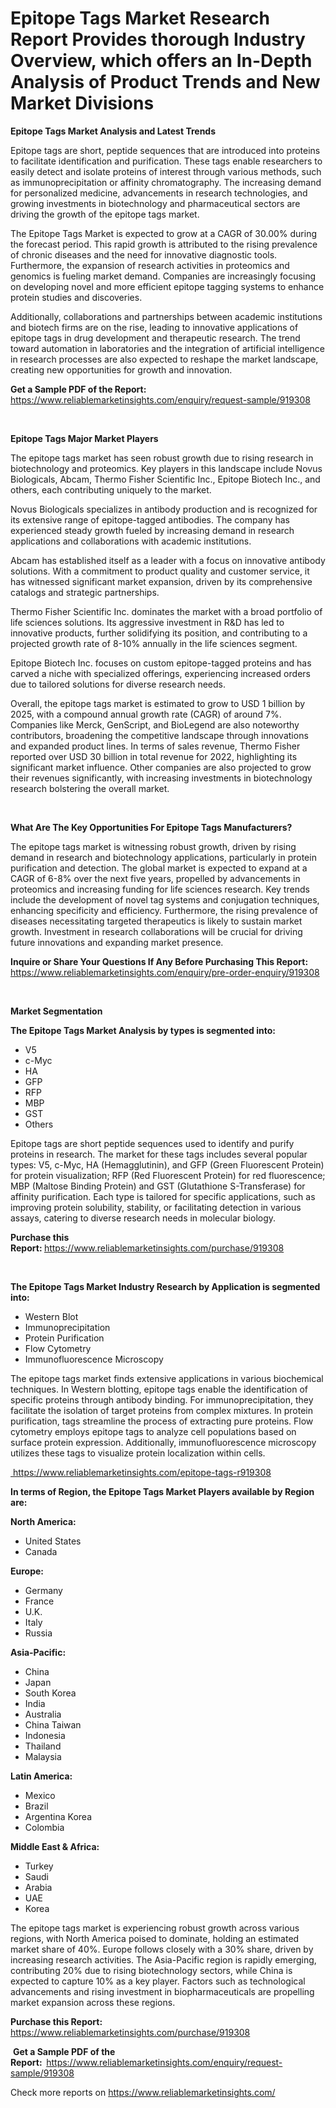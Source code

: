 <p><h1>Epitope Tags Market Research Report Provides thorough Industry Overview, which offers an In-Depth Analysis of Product Trends and New Market Divisions</h1></p><p><strong>Epitope Tags Market Analysis and Latest Trends</strong></p>
<p><p>Epitope tags are short, peptide sequences that are introduced into proteins to facilitate identification and purification. These tags enable researchers to easily detect and isolate proteins of interest through various methods, such as immunoprecipitation or affinity chromatography. The increasing demand for personalized medicine, advancements in research technologies, and growing investments in biotechnology and pharmaceutical sectors are driving the growth of the epitope tags market.</p><p>The Epitope Tags Market is expected to grow at a CAGR of 30.00% during the forecast period. This rapid growth is attributed to the rising prevalence of chronic diseases and the need for innovative diagnostic tools. Furthermore, the expansion of research activities in proteomics and genomics is fueling market demand. Companies are increasingly focusing on developing novel and more efficient epitope tagging systems to enhance protein studies and discoveries.</p><p>Additionally, collaborations and partnerships between academic institutions and biotech firms are on the rise, leading to innovative applications of epitope tags in drug development and therapeutic research. The trend toward automation in laboratories and the integration of artificial intelligence in research processes are also expected to reshape the market landscape, creating new opportunities for growth and innovation.</p></p>
<p><strong>Get a Sample PDF of the Report:&nbsp;</strong> <a href="https://www.reliablemarketinsights.com/enquiry/request-sample/919308?utm_campaign=2891&utm_medium=2&utm_source=Github&utm_content=ia&utm_term=05032025&utm_id=epitope-tags">https://www.reliablemarketinsights.com/enquiry/request-sample/919308</a></p>
<p>&nbsp;</p>
<p><strong>Epitope Tags Major Market Players</strong></p>
<p><p>The epitope tags market has seen robust growth due to rising research in biotechnology and proteomics. Key players in this landscape include Novus Biologicals, Abcam, Thermo Fisher Scientific Inc., Epitope Biotech Inc., and others, each contributing uniquely to the market.</p><p>Novus Biologicals specializes in antibody production and is recognized for its extensive range of epitope-tagged antibodies. The company has experienced steady growth fueled by increasing demand in research applications and collaborations with academic institutions. </p><p>Abcam has established itself as a leader with a focus on innovative antibody solutions. With a commitment to product quality and customer service, it has witnessed significant market expansion, driven by its comprehensive catalogs and strategic partnerships. </p><p>Thermo Fisher Scientific Inc. dominates the market with a broad portfolio of life sciences solutions. Its aggressive investment in R&D has led to innovative products, further solidifying its position, and contributing to a projected growth rate of 8-10% annually in the life sciences segment.</p><p>Epitope Biotech Inc. focuses on custom epitope-tagged proteins and has carved a niche with specialized offerings, experiencing increased orders due to tailored solutions for diverse research needs.</p><p>Overall, the epitope tags market is estimated to grow to USD 1 billion by 2025, with a compound annual growth rate (CAGR) of around 7%. Companies like Merck, GenScript, and BioLegend are also noteworthy contributors, broadening the competitive landscape through innovations and expanded product lines. In terms of sales revenue, Thermo Fisher reported over USD 30 billion in total revenue for 2022, highlighting its significant market influence. Other companies are also projected to grow their revenues significantly, with increasing investments in biotechnology research bolstering the overall market.</p></p>
<p>&nbsp;</p>
<p><strong>What Are The Key Opportunities For Epitope Tags Manufacturers?</strong></p>
<p><p>The epitope tags market is witnessing robust growth, driven by rising demand in research and biotechnology applications, particularly in protein purification and detection. The global market is expected to expand at a CAGR of 6-8% over the next five years, propelled by advancements in proteomics and increasing funding for life sciences research. Key trends include the development of novel tag systems and conjugation techniques, enhancing specificity and efficiency. Furthermore, the rising prevalence of diseases necessitating targeted therapeutics is likely to sustain market growth. Investment in research collaborations will be crucial for driving future innovations and expanding market presence.</p></p>
<p><strong>Inquire or Share Your Questions If Any Before Purchasing This Report:</strong> <a href="https://www.reliablemarketinsights.com/enquiry/pre-order-enquiry/919308?utm_campaign=2891&utm_medium=2&utm_source=Github&utm_content=ia&utm_term=05032025&utm_id=epitope-tags">https://www.reliablemarketinsights.com/enquiry/pre-order-enquiry/919308</a></p>
<p>&nbsp;</p>
<p><strong>Market Segmentation</strong></p>
<p><strong>The Epitope Tags Market Analysis by types is segmented into:</strong></p>
<p><ul><li>V5</li><li>c-Myc</li><li>HA</li><li>GFP</li><li>RFP</li><li>MBP</li><li>GST</li><li>Others</li></ul></p>
<p><p>Epitope tags are short peptide sequences used to identify and purify proteins in research. The market for these tags includes several popular types: V5, c-Myc, HA (Hemagglutinin), and GFP (Green Fluorescent Protein) for protein visualization; RFP (Red Fluorescent Protein) for red fluorescence; MBP (Maltose Binding Protein) and GST (Glutathione S-Transferase) for affinity purification. Each type is tailored for specific applications, such as improving protein solubility, stability, or facilitating detection in various assays, catering to diverse research needs in molecular biology.</p></p>
<p><strong>Purchase this Report:&nbsp;</strong><a href="https://www.reliablemarketinsights.com/purchase/919308?utm_campaign=2891&utm_medium=2&utm_source=Github&utm_content=ia&utm_term=05032025&utm_id=epitope-tags">https://www.reliablemarketinsights.com/purchase/919308</a></p>
<p>&nbsp;</p>
<p><strong>The Epitope Tags Market Industry Research by Application is segmented into:</strong></p>
<p><ul><li>Western Blot</li><li>Immunoprecipitation</li><li>Protein Purification</li><li>Flow Cytometry</li><li>Immunofluorescence Microscopy</li></ul></p>
<p><p>The epitope tags market finds extensive applications in various biochemical techniques. In Western blotting, epitope tags enable the identification of specific proteins through antibody binding. For immunoprecipitation, they facilitate the isolation of target proteins from complex mixtures. In protein purification, tags streamline the process of extracting pure proteins. Flow cytometry employs epitope tags to analyze cell populations based on surface protein expression. Additionally, immunofluorescence microscopy utilizes these tags to visualize protein localization within cells.</p></p>
<p><a href="https://www.reliablemarketinsights.com/epitope-tags-r919308?utm_campaign=2891&utm_medium=2&utm_source=Github&utm_content=ia&utm_term=05032025&utm_id=epitope-tags">&nbsp;https://www.reliablemarketinsights.com/epitope-tags-r919308</a></p>
<p><strong>In terms of Region, the Epitope Tags Market Players available by Region are:</strong></p>
<p>
    <p> <strong> North America: </strong>
        <ul>
            <li>United States</li>
            <li>Canada</li>
        </ul>
        </p> 
    <p> <strong> Europe: </strong>
        <ul>
            <li>Germany</li>
            <li>France</li>
            <li>U.K.</li>
            <li>Italy</li>
            <li>Russia</li>
        </ul>
        </p> 
    <p> <strong> Asia-Pacific: </strong>
        <ul>
            <li>China</li>
            <li>Japan</li>
            <li>South Korea</li>
            <li>India</li>
            <li>Australia</li>
            <li>China Taiwan</li>
            <li>Indonesia</li>
            <li>Thailand</li>
            <li>Malaysia</li>
        </ul>
        </p> 
    <p> <strong> Latin America: </strong>
        <ul>
            <li>Mexico</li>
            <li>Brazil</li>
            <li>Argentina Korea</li>
            <li>Colombia</li>
        </ul>
        </p> 
    <p> <strong> Middle East & Africa: </strong>
        <ul>
            <li>Turkey</li>
            <li>Saudi</li>
            <li>Arabia</li>
            <li>UAE</li>
            <li>Korea</li>
        </ul>
    </p>
    </p>
<p><p>The epitope tags market is experiencing robust growth across various regions, with North America poised to dominate, holding an estimated market share of 40%. Europe follows closely with a 30% share, driven by increasing research activities. The Asia-Pacific region is rapidly emerging, contributing 20% due to rising biotechnology sectors, while China is expected to capture 10% as a key player. Factors such as technological advancements and rising investment in biopharmaceuticals are propelling market expansion across these regions.</p></p>
<p><strong>Purchase this Report: </strong><a href="https://www.reliablemarketinsights.com/purchase/919308?utm_campaign=2891&utm_medium=2&utm_source=Github&utm_content=ia&utm_term=05032025&utm_id=epitope-tags">https://www.reliablemarketinsights.com/purchase/919308</a></p>
<p>&nbsp;<strong>Get a Sample PDF of the Report:&nbsp;&nbsp;</strong><a href="https://www.reliablemarketinsights.com/enquiry/request-sample/919308?utm_campaign=2891&utm_medium=2&utm_source=Github&utm_content=ia&utm_term=05032025&utm_id=epitope-tags">https://www.reliablemarketinsights.com/enquiry/request-sample/919308</a></p>
<p><strong></strong></p>
<p>Check more reports on <a href="https://www.reliablemarketinsights.com/?utm_campaign=2891&utm_medium=2&utm_source=Github&utm_content=ia&utm_term=05032025&utm_id=epitope-tags">https://www.reliablemarketinsights.com/</a></p>